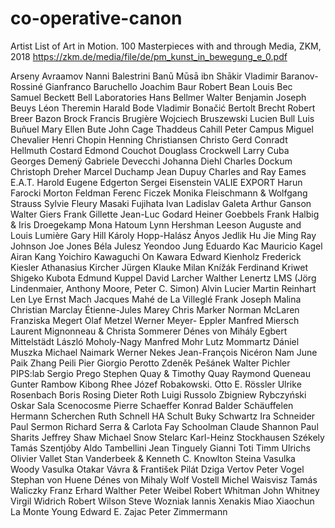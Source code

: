 # co-operative-canon
Artist List of Art in Motion. 100 Masterpieces with and through Media, ZKM, 2018
https://zkm.de/media/file/de/pm_kunst_in_bewegung_e_0.pdf

Arseny Avraamov
Nanni Balestrini
Banū Mūsā ibn Shākir
Vladimir Baranov-Rossiné
Gianfranco Baruchello
Joachim Baur
Robert Bean
Louis Bec
Samuel Beckett
Bell Laboratories
Hans Bellmer
Walter Benjamin
Joseph Beuys
Léon Theremin
Harald Bode
Vladimir Bonačić
Bertolt
Brecht
Robert Breer
Bazon Brock
Francis Brugière
Wojciech Bruszewski
Lucien Bull
Luis Buñuel
Mary Ellen Bute
John Cage
Thaddeus Cahill
Peter Campus
Miguel Chevalier
Henri Chopin
Henning Christiansen
Christo
Gerd Conradt
Hellmuth Costard
Edmond Couchot
Douglass Crockwell
Larry Cuba
Georges Demenÿ
Gabriele Devecchi
Johanna Diehl
Charles Dockum
Christoph Dreher
Marcel Duchamp
Jean Dupuy
Charles and Ray
Eames
E.A.T.
Harold Eugene Edgerton
Sergei Eisenstein
VALIE EXPORT
Harun Farocki
Morton Feldman
Ferenc Ficzek
Monika Fleischmann & Wolfgang Strauss
Sylvie Fleury
Masaki Fujihata
Ivan Ladislav Galeta
Arthur Ganson
Walter Giers
Frank Gillette
Jean-Luc Godard
Heiner Goebbels
Frank Halbig & Iris Droegekamp
Mona Hatoum
Lynn Hershman
Leeson Auguste and Louis Lumière
Gary Hill
Károly Hopp-Halász
Ányos Jedlik
Hu Jie Ming
Ray Johnson
Joe Jones
Béla Julesz
Yeondoo Jung
Eduardo Kac
Mauricio Kagel
Airan Kang
Yoichiro Kawaguchi
On Kawara
Edward Kienholz
Frederick Kiesler
Athanasius Kircher
Jürgen Klauke
Milan Knížák
Ferdinand Kriwet
Shigeko Kubota
Edmund Kuppel
David Larcher
Walther Lenertz
LMS (Jörg Lindenmaier, Anthony Moore, Peter C. Simon)
Alvin Lucier
Martin Reinhart
Len Lye
Ernst Mach
Jacques Mahé de La Villeglé
Frank Joseph Malina
Christian Marclay
Étienne-Jules Marey
Chris Marker
Norman McLaren
Franziska Megert
Olaf Metzel
Werner Meyer- Eppler
Manfred Miersch
Laurent Mignonneau & Christa Sommerer
Dénes von Mihály
Egbert Mittelstädt
László Moholy-Nagy
Manfred Mohr
Lutz Mommartz
Dániel Muszka
Michael Naimark
Werner Nekes
Jean-François Nicéron
Nam June Paik
Zhang Peili
Pier Giorgio Perotto
Zdeněk Pešánek
Walter Pichler
PIPS:lab
Sergio Prego
Stephen Quay & Timothy Quay
Raymond Queneau
Gunter Rambow
Kibong Rhee
Józef Robakowski. Otto
E. Rössler
Ulrike Rosenbach
Boris Rosing
Dieter Roth
Luigi Russolo
Zbigniew Rybczyński
Oskar Sala
Scenocosme
Pierre Schaeffer
Konrad Balder Schäuffelen
Hermann Scherchen
Ruth Schnell
HA Schult
Buky Schwartz
Ira Schneider
Paul Sermon
Richard Serra & Carlota Fay Schoolman
Claude Shannon
Paul Sharits
Jeffrey Shaw
Michael Snow
Stelarc
Karl-Heinz Stockhausen
Székely
Tamás Szentjóby
Aldo Tambellini
Jean Tinguely
Gianni Toti
Timm Ulrichs
Olivier Vallet
Stan Vanderbeek &
Kenneth C. Knowlton
Steina Vasulka
Woody Vasulka
Otakar Vávra &
František Pilát
Dziga Vertov
Peter Vogel
Stephan von Huene
Dénes von Mihaly
Wolf Vostell
Michel Waisvisz
Tamás Waliczky
Franz Erhard Walther
Peter Weibel
Robert Whitman
John Whitney
Virgil Widrich
Robert Wilson
Steve Wozniak
Iannis Xenakis
Miao Xiaochun
La Monte Young
Edward E. Zajac
Peter Zimmermann
